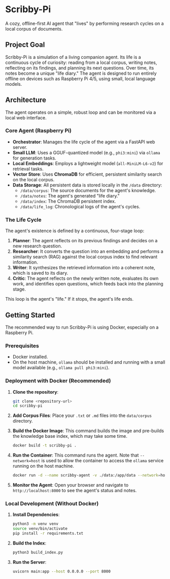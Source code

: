 # Scribby-Pi

A cozy, offline-first AI agent that "lives" by performing research cycles on a local corpus of documents.

## Project Goal

Scribby-Pi is a simulation of a living companion agent. Its life is a continuous cycle of curiosity: reading from a local corpus, writing notes, reflecting on its findings, and planning its next questions. Over time, its notes become a unique "life diary." The agent is designed to run entirely offline on devices such as Raspberry Pi 4/5, using small, local language models.

## Architecture

The agent operates on a simple, robust loop and can be monitored via a local web interface.

### Core Agent (Raspberry Pi)

- **Orchestrator**: Manages the life cycle of the agent via a FastAPI web server.
- **Small LLM**: Uses a GGUF-quantized model (e.g., `phi3:mini`) via `ollama` for generation tasks.
- **Local Embeddings**: Employs a lightweight model (`all-MiniLM-L6-v2`) for retrieval tasks.
- **Vector Store**: Uses **ChromaDB** for efficient, persistent similarity search on the local corpus.
- **Data Storage**: All persistent data is stored locally in the `/data` directory:
    - `/data/corpus`: The source documents for the agent's knowledge.
    - `/data/notes`: The agent's generated "life diary."
    - `/data/index`: The ChromaDB persistent index.
    - `/data/life_log`: Chronological logs of the agent's cycles.

### The Life Cycle

The agent's existence is defined by a continuous, four-stage loop:

1.  **Planner**: The agent reflects on its previous findings and decides on a new research question.
2.  **Researcher**: It converts the question into an embedding and performs a similarity search (RAG) against the local corpus index to find relevant information.
3.  **Writer**: It synthesizes the retrieved information into a coherent note, which is saved to its diary.
4.  **Critic**: The agent reflects on the newly written note, evaluates its own work, and identifies open questions, which feeds back into the planning stage.

This loop is the agent's "life." If it stops, the agent's life ends.

## Getting Started

The recommended way to run Scribby-Pi is using Docker, especially on a Raspberry Pi.

### Prerequisites

- Docker installed.
- On the host machine, `ollama` should be installed and running with a small model available (e.g., `ollama pull phi3:mini`).

### Deployment with Docker (Recommended)

1.  **Clone the repository**:
    ```bash
    git clone <repository-url>
    cd scribby-pi
    ```

2.  **Add Corpus Files**:
    Place your `.txt` or `.md` files into the `data/corpus` directory.

3.  **Build the Docker Image**:
    This command builds the image and pre-builds the knowledge base index, which may take some time.
    ```bash
    docker build -t scribby-pi .
    ```

4.  **Run the Container**:
    This command runs the agent. Note that `--network=host` is used to allow the container to access the `ollama` service running on the host machine.
    ```bash
    docker run -d --name scribby-agent -v ./data:/app/data --network=host scribby-pi
    ```

5.  **Monitor the Agent**:
    Open your browser and navigate to `http://localhost:8000` to see the agent's status and notes.

### Local Development (Without Docker)

1.  **Install Dependencies**:
    ```bash
    python3 -m venv venv
    source venv/bin/activate
    pip install -r requirements.txt
    ```

2.  **Build the Index**:
    ```bash
    python3 build_index.py
    ```

3.  **Run the Server**:
    ```bash
    uvicorn main:app --host 0.0.0.0 --port 8000
    ```
